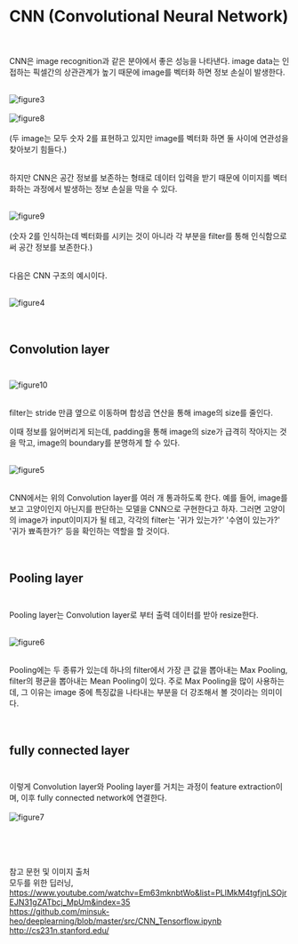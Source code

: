 # CNN (Convolutional Neural Network) <br><br>

CNN은 image recognition과 같은 분야에서 좋은 성능을 나타낸다. image data는 인접하는 픽셀간의 상관관계가 높기 때문에 image를 벡터화 하면 정보 손실이 발생한다. <br><br>

![figure3](https://user-images.githubusercontent.com/57740560/93093000-23603600-f6db-11ea-9025-c3bf8e7d763b.png) <br><br>
![figure8](https://user-images.githubusercontent.com/57740560/93099754-5c040d80-f6e3-11ea-9b5d-bc1b3bb99a6e.png) <br><br>
(두 image는 모두 숫자 2를 표현하고 있지만 image를 벡터화 하면 둘 사이에 연관성을 찾아보기 힘들다.)<br><br>

하지만 CNN은 공간 정보를 보존하는 형태로 데이터 입력을 받기 때문에 이미지를 벡터화하는 과정에서 발생하는 정보 손실을 막을 수 있다. <br><br>

![figure9](https://user-images.githubusercontent.com/57740560/93100131-c6b54900-f6e3-11ea-9e9b-9fbffb21c922.png) <br><br>
(숫자 2를 인식하는데 벡터화를 시키는 것이 아니라 각 부분을 filter를 통해 인식함으로써 공간 정보를 보존한다.) <br><br>

다음은 CNN 구조의 예시이다.<br><br>

![figure4](https://user-images.githubusercontent.com/57740560/93093006-25c29000-f6db-11ea-8d57-c9146a8a6495.png) <br><br><br>


## Convolution layer <br><br>

![figure10](https://user-images.githubusercontent.com/57740560/93100487-2b70a380-f6e4-11ea-9dcf-6d767906b065.png) <br><br>

filter는 stride 만큼 옆으로 이동하며 합성곱 연산을 통해 image의 size를 줄인다. 


이때 정보를 잃어버리게 되는데, padding을 통해 image의 size가 급격히 작아지는 것을 막고, image의 boundary를 분명하게 할 수 있다. <br><br>

![figure5](https://user-images.githubusercontent.com/57740560/93094721-3f64d700-f6dd-11ea-8e7e-d3e49233d61f.png) <br><br>

CNN에서는 위의 Convolution layer를 여러 개 통과하도록 한다. 예를 들어, image를 보고 고양이인지 아닌지를 판단하는 모델을 CNN으로 구현한다고 하자. 그러면 고양이의 image가 input이미지가 될 테고, 각각의 filter는 '귀가 있는가?' '수염이 있는가?' '귀가 뾰족한가?' 등을 확인하는 역할을 할 것이다. <br><br><br>

## Pooling layer <br><br>

Pooling layer는 Convolution layer로 부터 출력 데이터를 받아 resize한다. <br><br>

![figure6](https://user-images.githubusercontent.com/57740560/93095423-0a0cb900-f6de-11ea-801f-f9704b611cae.png) <br><br>

Pooling에는 두 종류가 있는데 하나의 filter에서 가장 큰 값을 뽑아내는 Max Pooling, filter의 평균을 뽑아내는 Mean Pooling이 있다. 주로 Max Pooling을 많이 사용하는데, 그 이유는 image 중에 특징값을 나타내는 부분을 더 강조해서 볼 것이라는 의미이다. <br><br><br>

## fully connected layer <br><br>

이렇게 Convolution layer와 Pooling layer를 거치는 과정이 feature extraction이며, 이후 fully connected network에 연결한다. <br><br>
![figure7](https://user-images.githubusercontent.com/57740560/93097819-04fd3900-f6e1-11ea-88f5-455c2bafcfd9.png) <br><br>

<br><br>

참고 문헌 및 이미지 출처 <br>
모두를 위한 딥러닝, https://www.youtube.com/watchv=Em63mknbtWo&list=PLlMkM4tgfjnLSOjrEJN31gZATbcj_MpUm&index=35 <br>
https://github.com/minsuk-heo/deeplearning/blob/master/src/CNN_Tensorflow.ipynb <br>
http://cs231n.stanford.edu/ <br>
